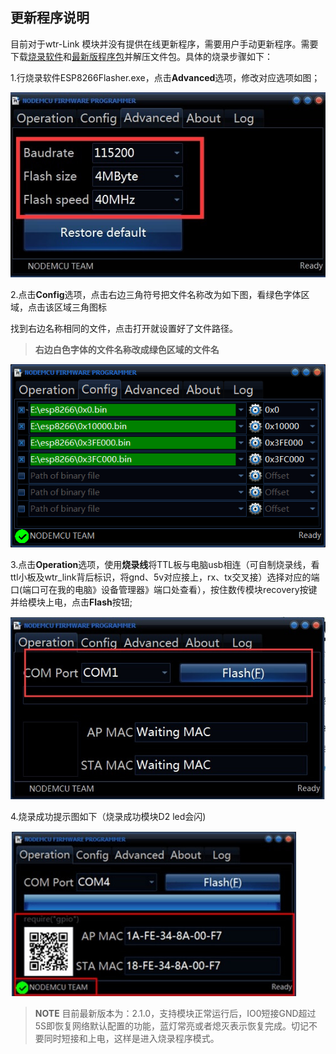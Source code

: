 ## 更新程序说明

目前对于wtr-Link 模块并没有提供在线更新程序，需要用户手动更新程序。需要下载[烧录软件](http://fw.cuav.net/pc/ESP8266Flasher.rar)和[最新版程序包](http://fw.cuav.net/pc/wtrlink.rar)并解压文件包。具体的烧录步骤如下：

1.行烧录软件ESP8266Flasher.exe，点击**Advanced**选项，修改对应选项如图；

![wtr5](../assets/wtr5.jpg)

2.点击**Config**选项，点击右边三角符号把文件名称改为如下图，看绿色字体区域，点击该区域三角图标

找到右边名称相同的文件，点击打开就设置好了文件路径。

>**右边白色字体的文件名称改成绿色区域的文件名**

![wtr111](../assets/wtr111.png)

3.点击**Operation**选项，使用**烧录线**将TTL板与电脑usb相连（可自制烧录线，看ttl小板及wtr\_link背后标识，将gnd、5v对应接上，rx、tx交叉接）选择对应的端口\(端口可在我的电脑》设备管理器》端口处查看），按住数传模块recovery按键并给模块上电，点击**Flash**按钮;

![wtr3](../assets/wtr3.jpg)

4.烧录成功提示图如下（烧录成功模块D2 led会闪\)

![wtr4](../assets/wtr4.jpg)

> **NOTE** 目前最新版本为：2.1.0，支持模块正常运行后，IO0短接GND超过5S即恢复网络默认配置的功能，蓝灯常亮或者熄灭表示恢复完成。切记不要同时短接和上电，这样是进入烧录程序模式。





